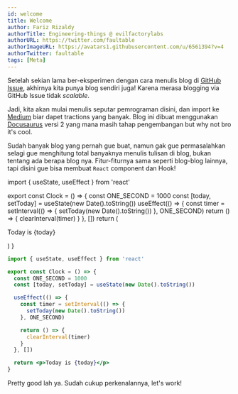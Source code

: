 ```yaml
---
id: welcome
title: Welcome
author: Fariz Rizaldy
authorTitle: Engineering-things @ evilfactorylabs
authorURL: https://twitter.com/faultable
authorImageURL: https://avatars1.githubusercontent.com/u/6561394?v=4
authorTwitter: faultable
tags: [Meta]
---
```


Setelah sekian lama ber-eksperimen dengan cara menulis blog di [GitHub
Issue](https://github.com/evilfactorylabs/blog), akhirnya kita punya blog sendiri juga! Karena
merasa blogging via GitHub Issue tidak _scalable_.

Jadi, kita akan mulai menulis seputar pemrograman disini, dan import ke
[Medium](https://medium.com/evilfactorylabs) biar dapet tractions yang banyak. Blog ini dibuat
menggunakan [Docusaurus](https://docusaurus.io) versi 2 yang mana masih tahap pengembangan but why
not bro it's cool.

<!-- truncate -->

Sudah banyak blog yang pernah gue buat, namun gak gue permasalahkan selagi gue menghitung total
banyaknya menulis tulisan di blog, bukan tentang ada berapa blog nya. Fitur-fiturnya sama seperti
blog-blog lainnya, tapi disini gue bisa membuat `React` component dan Hook!

import { useState, useEffect } from 'react'

export const Clock = () => {
const ONE_SECOND = 1000
const [today, setToday] = useState(new Date().toString())
useEffect(() => {
const timer = setInterval(() => {
setToday(new Date().toString())
}, ONE_SECOND)
return () => {
clearInterval(timer)
}
}, [])
return (<p>Today is {today}</p>)
}

```jsx
import { useState, useEffect } from 'react'

export const Clock = () => {
  const ONE_SECOND = 1000
  const [today, setToday] = useState(new Date().toString())

  useEffect(() => {
    const timer = setInterval(() => {
      setToday(new Date().toString())
    }, ONE_SECOND)

    return () => {
      clearInterval(timer)
    }
  }, [])

  return <p>Today is {today}</p>
}
```

<Clock />

Pretty good lah ya. Sudah cukup perkenalannya, let's work!
